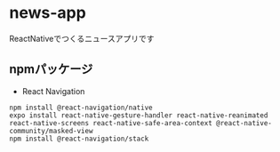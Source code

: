 # news-app
ReactNativeでつくるニュースアプリです

## npmパッケージ

- React Navigation

```
npm install @react-navigation/native
expo install react-native-gesture-handler react-native-reanimated react-native-screens react-native-safe-area-context @react-native-community/masked-view
npm install @react-navigation/stack
```
